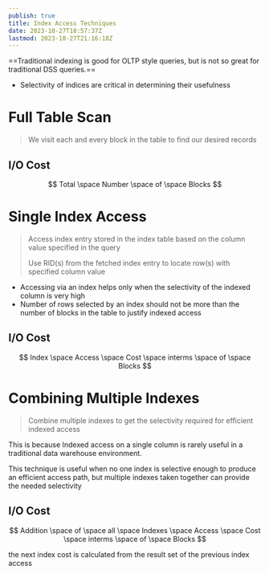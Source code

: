 ```yaml
---
publish: true
title: Index Access Techniques
date: 2023-10-27T18:57:37Z
lastmod: 2023-10-27T21:16:18Z
---
```


==Traditional indexing is good for OLTP style queries, but is not so great for traditional DSS queries.==

* Selectivity of indices are critical in determining their usefulness

# Full Table Scan

> We visit each and every block in the table to find our desired records

## I/O Cost

$$
Total \space Number \space of \space Blocks
$$

# Single Index Access

> Access index entry stored in the index table based on the column value specified in the query
> 
> Use RID(s) from the fetched index entry to locate row(s) with specified column value

* Accessing via an index helps only when the selectivity of the indexed column is very high
* Number of rows selected by an index should not be more than the number of blocks in the table to justify indexed access

## I/O Cost

$$
Index \space Access \space Cost \space interms \space of \space Blocks
$$

# Combining Multiple Indexes

> Combine multiple indexes to get the selectivity required for efficient indexed access

This is because Indexed access on a single column is rarely useful in a traditional data warehouse environment.

This technique is useful when no one index is selective enough to produce an efficient access path, but multiple indexes taken together can provide the needed selectivity

## I/O Cost

$$
Addition \space of \space all \space Indexes \space Access \space Cost \space interms \space of \space Blocks
$$

the next index cost is calculated from the result set of the previous index access
